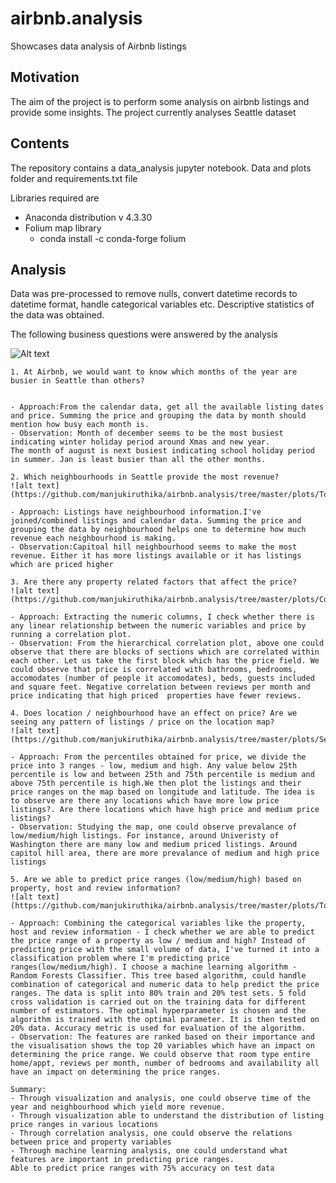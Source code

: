 # airbnb.analysis
Showcases data analysis of Airbnb listings

## Motivation
The aim of the project is to perform some analysis on airbnb listings and provide some insights.
The project currently analyses Seattle dataset

## Contents
The repository contains a data_analysis jupyter notebook. Data and plots folder and requirements.txt file


Libraries required are
- Anaconda distribution v 4.3.30
- Folium map library
	- conda install -c conda-forge folium


## Analysis

Data was pre-processed to remove nulls, convert datetime records to datetime format, handle categorical variables etc.
Descriptive statistics of the data was obtained.

The following business questions were answered by the analysis

![Alt text](https://github.com/manjukiruthika/airbnb.analysis/tree/master/plots/Total_Listings_Price_per_month.png)
```
1. At Airbnb, we would want to know which months of the year are busier in Seattle than others?


- Approach:From the calendar data, get all the available listing dates and price. Summing the price and grouping the data by month should mention how busy each month is.
- Observation: Month of december seems to be the most busiest indicating winter holiday period around Xmas and new year. 
The month of august is next busiest indicating school holiday period in summer. Jan is least busier than all the other months.
```
```		
2. Which neighbourhoods in Seattle provide the most revenue?
![alt text](https://github.com/manjukiruthika/airbnb.analysis/tree/master/plots/Top_10_neighbourhood_by_listings_revenue.png)

- Approach: Listings have neighbourhood information.I've joined/combined listings and calendar data. Summing the price and grouping the data by neighbourhood helps one to determine how much revenue each neighbourhood is making.
- Observation:Capitoal hill neighbourhood seems to make the most revenue. Either it has more listings available or it has listings which are priced higher

```
```
3. Are there any property related factors that affect the price?
![alt text](https://github.com/manjukiruthika/airbnb.analysis/tree/master/plots/Corr_plot_Price_and_Property_Variables.png)

- Approach: Extracting the numeric columns, I check whether there is any linear relationship between the numeric variables and price by running a correlation plot.
- Observation: From the hierarchical correlation plot, above one could observe that there are blocks of sections which are correlated within each other. Let us take the first block which has the price field. We could observe that price is correlated with bathrooms, bedrooms, accomodates (number of people it accomodates), beds, guests included and square feet. Negative correlation between reviews per month and price indicating that high priced  properties have fewer reviews.
```
```
4. Does location / neighbourhood have an effect on price? Are we seeing any pattern of listings / price on the location map?
![alt text](https://github.com/manjukiruthika/airbnb.analysis/tree/master/plots/Seattle_Price_on_Map1.png)

- Approach: From the percentiles obtained for price, we divide the price into 3 ranges - low, medium and high. Any value below 25th percentile is low and between 25th and 75th percentile is medium and above 75th percentile is high.We then plot the listings and their price ranges on the map based on longitude and latitude. The idea is to observe are there any locations which have more low price listings?. Are there locations which have high price and medium price listings?
- Observation: Studying the map, one could observe prevalance of low/medium/high listings. For instance, around Univeristy of Washington there are many low and medium priced listings. Around capitol hill area, there are more prevalance of medium and high price listings

```
```
5. Are we able to predict price ranges (low/medium/high) based on property, host and review information?
![alt text](https://github.com/manjukiruthika/airbnb.analysis/tree/master/plots/Top_20_features_price_ranges.png)

- Approach: Combining the categorical variables like the property, host and review information - I check whether we are able to predict the price range of a property as low / medium and high? Instead of predicting price with the small volume of data, I've turned it into a classification problem where I'm predicting price ranges(low/medium/high). I choose a machine learning algorithm - Random Forests Classifier. This tree based algorithm, could handle combination of categorical and numeric data to help predict the price ranges. The data is split into 80% train and 20% test sets. 5 fold cross validation is carried out on the training data for different number of estimators. The optimal hyperparameter is chosen and the algorithm is trained with the optimal parameter. It is then tested on 20% data. Accuracy metric is used for evaluation of the algorithm.
- Observation: The features are ranked based on their importance and the visualisation shows the top 20 variables which have an impact on determining the price range. We could observe that room type entire home/appt, reviews per month, number of bedrooms and availability all have an impact on determining the price ranges.

```
```
Summary:
- Through visualization and analysis, one could observe time of the year and neighbourhood which yield more revenue.
- Through visualization able to understand the distribution of listing price ranges in various locations
- Through correlation analysis, one could observe the relations between price and property variables
- Through machine learning analysis, one could understand what features are important in predicting price ranges. 
Able to predict price ranges with 75% accuracy on test data
```